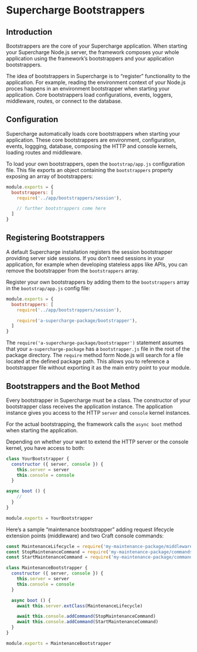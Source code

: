 # Supercharge Bootstrappers


## Introduction
Bootstrappers are the core of your Supercharge application. When starting your Supercharge Node.js server, the framework composes your whole application using the framework’s bootstrappers and your application bootstrappers.

The idea of bootstrappers in Supercharge is to “register” functionality to the application. For example, reading the environment context of your Node.js proces happens in an environment bootstrapper when starting your application. Core bootstrappers load configurations, events, loggers, middleware, routes, or connect to the database.


## Configuration
Supercharge automatically loads core bootstrappers when starting your application. These core bootstrappers are environment, configuration, events, loggging, database, composing the HTTP and console kernels, loading routes and middleware.

To load your own bootstrappers, open the `bootstrap/app.js` configuration file. This file exports an object containing the `bootstrappers` property exposing an array of bootstrappers:

```js
module.exports = {
  bootstrappers: [
    require('../app/bootstrappers/session'),

    // further bootstrappers come here
  ]
}
```


## Registering Bootstrappers
A default Supercharge installation registers the session bootstrapper providing server side sessions. If you don’t need sessions in your application, for example when developing stateless apps like APIs, you can remove the bootstrapper from the `bootstrappers` array.

Register your own bootstrappers by adding them to the `bootstrappers` array in the `bootstrap/app.js` config file:

```js
module.exports = {
  bootstrappers: [
    require('../app/bootstrappers/session'),

    require('a-supercharge-package/bootstrapper'),
  ]
}
```

The `require('a-supercharge-package/bootstrapper')` statement assumes that your `a-supercharge-package` has a `bootstrapper.js` file in the root of the package directory. The `require` method form Node.js will search for a file located at the defined package path. This allows you to reference a bootstrapper file without exporting it as the main entry point to your module.


## Bootstrappers and the Boot Method
Every bootstrapper in Supercharge must be a class. The constructor of your bootstrapper class receives the application instance. The application instance gives you access to the HTTP `server` and `console` kernel instances.

For the actual bootstrapping, the framework calls the `async boot` method when starting the application.

Depending on whether your want to extend the HTTP server or the console kernel, you have access to both:

```js
class YourBootstrapper {
  constructor ({ server, console }) {
    this.server = server
    this.console = console
  }

async boot () {
    //
  }
}

module.exports = YourBootstrapper
```

Here’s a sample “maintenance bootstrapper” adding request lifecycle extension points (middleware) and two Craft console commands:


```js
const MaintenanceLifecycle = require('my-maintenance-package/middleware')
const StopMaintenanceCommand = require('my-maintenance-package/commands/stop')
const StartMaintenanceCommand = require('my-maintenance-package/commands/start')

class MaintenanceBootstrapper {
  constructor ({ server, console }) {
    this.server = server
    this.console = console
  }

  async boot () {
    await this.server.extClass(MaintenanceLifecycle)

    await this.console.addCommand(StopMaintenanceCommand)
    await this.console.addCommand(StartMaintenanceCommand)
  }
}

module.exports = MaintenanceBootstrapper
```
